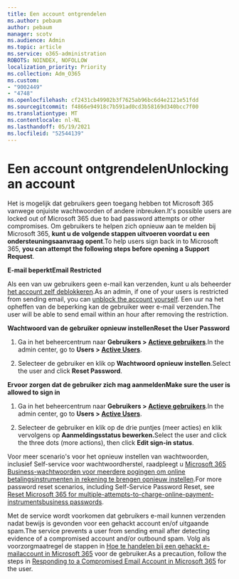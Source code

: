 ```yaml
---
title: Een account ontgrendelen
ms.author: pebaum
author: pebaum
manager: scotv
ms.audience: Admin
ms.topic: article
ms.service: o365-administration
ROBOTS: NOINDEX, NOFOLLOW
localization_priority: Priority
ms.collection: Adm_O365
ms.custom:
- "9002449"
- "4748"
ms.openlocfilehash: cf2431cb49902b3f7625ab96bc6d4e2121e51fdd
ms.sourcegitcommit: f4866e94918c7b591ad0cd3b58169d340bcc7f00
ms.translationtype: MT
ms.contentlocale: nl-NL
ms.lasthandoff: 05/19/2021
ms.locfileid: "52544139"
---
```

# <a name="unlocking-an-account"></a><span data-ttu-id="be61e-102">Een account ontgrendelen</span><span class="sxs-lookup"><span data-stu-id="be61e-102">Unlocking an account</span></span>

<span data-ttu-id="be61e-103">Het is mogelijk dat gebruikers geen toegang hebben tot Microsoft 365 vanwege onjuiste wachtwoorden of andere inbreuken.</span><span class="sxs-lookup"><span data-stu-id="be61e-103">It's possible users are locked out of Microsoft 365 due to bad password attempts or other compromises.</span></span> <span data-ttu-id="be61e-104">Om gebruikers te helpen zich opnieuw aan te melden bij Microsoft 365, **kunt u de volgende stappen uitvoeren voordat u een ondersteuningsaanvraag opent**.</span><span class="sxs-lookup"><span data-stu-id="be61e-104">To help users sign back in to Microsoft 365, **you can attempt the following steps before opening a Support Request**.</span></span> 

<span data-ttu-id="be61e-105">**E-mail beperkt**</span><span class="sxs-lookup"><span data-stu-id="be61e-105">**Email Restricted**</span></span>

<span data-ttu-id="be61e-106">Als een van uw gebruikers geen e-mail kan verzenden, kunt u als beheerder [het account zelf deblokkeren](/microsoft-365/security/office-365-security/removing-user-from-restricted-users-portal-after-spam).</span><span class="sxs-lookup"><span data-stu-id="be61e-106">As an admin, if one of your users is restricted from sending email, you can [unblock the account yourself](/microsoft-365/security/office-365-security/removing-user-from-restricted-users-portal-after-spam).</span></span> <span data-ttu-id="be61e-107">Een uur na het opheffen van de beperking kan de gebruiker weer e-mail verzenden.</span><span class="sxs-lookup"><span data-stu-id="be61e-107">The user will be able to send email within an hour after removing the restriction.</span></span>

<span data-ttu-id="be61e-108">**Wachtwoord van de gebruiker opnieuw instellen**</span><span class="sxs-lookup"><span data-stu-id="be61e-108">**Reset the User Password**</span></span>

1. <span data-ttu-id="be61e-109">Ga in het beheercentrum naar **Gebruikers > [Actieve gebruikers](https://admin.microsoft.com/Adminportal/Home?source=applauncher#/users)**.</span><span class="sxs-lookup"><span data-stu-id="be61e-109">In the admin center, go to **Users > [Active Users](https://admin.microsoft.com/Adminportal/Home?source=applauncher#/users)**.</span></span>

2. <span data-ttu-id="be61e-110">Selecteer de gebruiker en klik op **Wachtwoord opnieuw instellen**.</span><span class="sxs-lookup"><span data-stu-id="be61e-110">Select the user and click **Reset Password**.</span></span>

<span data-ttu-id="be61e-111">**Ervoor zorgen dat de gebruiker zich mag aanmelden**</span><span class="sxs-lookup"><span data-stu-id="be61e-111">**Make sure the user is allowed to sign in**</span></span>

1. <span data-ttu-id="be61e-112">Ga in het beheercentrum naar **Gebruikers > [Actieve gebruikers](https://admin.microsoft.com/Adminportal/Home?source=applauncher#/users)**.</span><span class="sxs-lookup"><span data-stu-id="be61e-112">In the admin center, go to **Users > [Active Users](https://admin.microsoft.com/Adminportal/Home?source=applauncher#/users)**.</span></span>

2. <span data-ttu-id="be61e-113">Selecteer de gebruiker en klik op de drie puntjes (meer acties) en klik vervolgens op **Aanmeldingsstatus bewerken.**</span><span class="sxs-lookup"><span data-stu-id="be61e-113">Select the user and click the three dots (more actions), then click **Edit sign-in status**.</span></span>

<span data-ttu-id="be61e-114">Voor meer scenario's voor het opnieuw instellen van wachtwoorden, inclusief Self-service voor wachtwoordherstel, raadpleegt u [Microsoft 365 Business-wachtwoorden voor meerdere pogingen om online betalingsinstrumenten in rekening te brengen opnieuw instellen](/microsoft-365/admin/add-users/reset-passwords).</span><span class="sxs-lookup"><span data-stu-id="be61e-114">For more password reset scenarios, including Self-Service Password Reset, see [Reset Microsoft 365 for multiple-attempts-to-charge-online-payment-instrumentsbusiness passwords](/microsoft-365/admin/add-users/reset-passwords).</span></span>

<span data-ttu-id="be61e-115">Met de service wordt voorkomen dat gebruikers e-mail kunnen verzenden nadat bewijs is gevonden voor een gehackt account en/of uitgaande spam.</span><span class="sxs-lookup"><span data-stu-id="be61e-115">The service prevents a user from sending email after detecting evidence of a compromised account and/or outbound spam.</span></span> <span data-ttu-id="be61e-116">Volg als voorzorgmaatregel de stappen in [Hoe te handelen bij een gehackt e-mailaccount in Microsoft 365](/microsoft-365/security/office-365-security/responding-to-a-compromised-email-account) voor de gebruiker.</span><span class="sxs-lookup"><span data-stu-id="be61e-116">As a precaution, follow the steps in [Responding to a Compromised Email Account in Microsoft 365](/microsoft-365/security/office-365-security/responding-to-a-compromised-email-account) for the user.</span></span>
